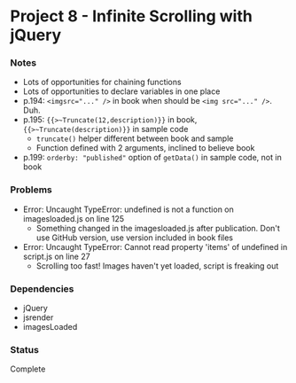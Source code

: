 # Project 8 - Infinite Scrolling with jQuery

### Notes
- Lots of opportunities for chaining functions
- Lots of opportunities to declare variables in one place
- p.194: `<imgsrc="..." />` in book when should be `<img src="..." />`. Duh.
- p.195: `{{>~Truncate(12,description)}}` in book, `{{>~Truncate(description)}}` in sample code
	- `truncate()` helper different between book and sample
	- Function defined with 2 arguments, inclined to believe book
- p.199: `orderby: "published"` option of `getData()` in sample code, not in book

### Problems
- Error: Uncaught TypeError: undefined is not a function on imagesloaded.js on line 125
	- Something changed in the imagesloaded.js after publication. Don't use GitHub version, use version included in book files
- Error: Uncaught TypeError: Cannot read property 'items' of undefined in script.js on line 27
	- Scrolling too fast! Images haven't yet loaded, script is freaking out

### Dependencies
- jQuery
- jsrender
- imagesLoaded

### Status
Complete